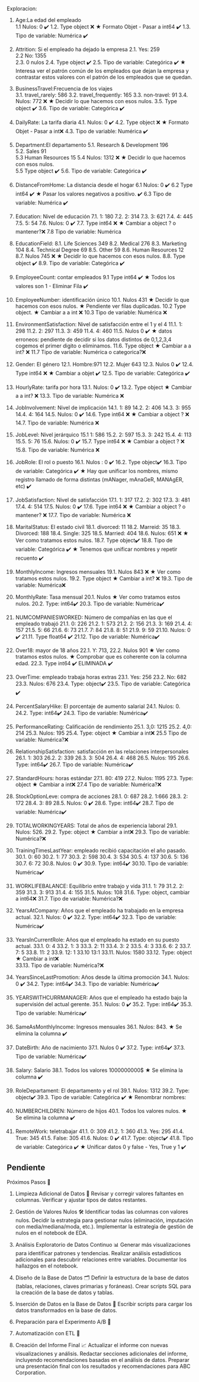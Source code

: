 Exploracion:

1. Age:La edad del empleado      
    1.1 Nulos: 0 ✔️
    1.2. Type object ❌
        ★ Formato Objet - Pasar a int64 ✔️
    1.3. Tipo de variable: Numérica ✔️ 

2. Attrition: Si el empleado ha dejado la empresa
    2.1. Yes: 259    
    2.2  No: 1355    
    2.3. 0 nulos 
    2.4. Type object ✔️
    2.5. Tipo de variable: Categórica ✔️
    ★ Interesa ver el patrón común de los empleados que dejan la empresa y contrastar estos valores con el patrón de los empleados que se quedan.

3. BusinessTravel:Frecuencia de los viajes    
    3.1. travel_rarely: 586
    3.2. travel_frequently: 165
    3.3. non-travel: 91
    3.4. Nulos: 772 ❌
        ★ Decidir lo que hacemos con esos nulos.
    3.5. Type object ✔️
    3.6. Tipo de variable: Categórica ✔️

4. DailyRate: La tarifa diaria
    4.1. Nulos: 0 ✔️
    4.2. Type object ❌
        ★ Formato Objet - Pasar a int❌
    4.3. Tipo de variable: Numérica ✔️

5. Department:El departamento
    5.1. Research & Development 196    
    5.2. Sales 91    
    5.3 Human Resources 15
    5.4 Nulos: 1312 ❌
        ★ Decidir lo que hacemos con esos nulos.    
    5.5 Type object ✔️
    5.6. Tipo de variable: Categórica ✔️

6. DistanceFromHome: La distancia desde el hogar 
    6.1 Nulos: 0 ✔️
    6.2 Type int64 ✔️
        ★ Pasar los valores negativos a positivo. ✔️
    6.3 Tipo de variable: Numérica ✔️

7. Education: Nivel de educación 
    7.1. 1: 180
    7.2. 2: 314
    7.3. 3: 621
    7.4. 4: 445
    7.5. 5: 54
    7.6. Nulos: 0 ✔️
    7.7. Type int64 ❌ 
        ★ Cambiar a object ? o mantener?❌ 
    7.8 Tipo de variable: Numérica    

8. EducationField: 
    8.1. Life Sciences 349
    8.2. Medical 276
    8.3. Marketing 104
    8.4. Technical Degree 69
    8.5. Other 59
    8.6. Human Resources 12
    8.7. Nulos 745 ❌
        ★ Decidir lo que hacemos con esos nulos.
    8.8. Type object ✔️
    8.9. Tipo de variable: Categórica ✔️ 

9. EmployeeCount: contar empleados
    9.1 Type int64 ✔️
    ★ Todos los valores son 1 - Eliminar Fila ✔️

10. EmployeeNumber: identificación único
    10.1. Nulos 431
        ★ Decidir lo que hacemos con esos nulos.
    ★  Pendiente ver filas duplicadas.
    10.2 Type object. 
        ★ Cambiar a a int ❌
    10.3 Tipo de variable: Numérica ❌

11. EnvironmentSatisfaction: Nivel de satisfacción entre el 1 y el 4
    11.1. 1: 298
    11.2. 2: 297
    11.3. 3: 459
    11.4. 4: 460
    11.5. Nulos 0 ✔️
    ★ datos erroneos: pendiente de decidir si los datos distintos de 0,1,2,3,4 cogemos el primer digito o eliminamos.
    11.6. Type object 
        ★ Cambiar a a int? ❌
    11.7 Tipo de variable: Numérica o categorica?❌

12. Gender: El género
    12.1. Hombre:971
    12.2. Mujer 643
    12.3. Nulos 0 ✔️
    12.4. Type int64 ❌
        ★ Cambiar a objet ✔️
    12.5. Tipo de variable: Categórica ✔️

13. HourlyRate: tarifa por hora
    13.1. Nulos: 0 ✔️
    13.2. Type object
        ★ Cambiar a a int? ❌
    13.3. Tipo de variable: Numérica ❌

14. JobInvolvement: Nivel de implicación
    14.1. 1: 89
    14.2. 2: 406
    14.3. 3: 955
    14.4. 4: 164
    14.5. Nulos: 0 ✔️
    14.6. Type int64 ❌
        ★ Cambiar a object ? ❌
    14.7. Tipo de variable: Numérica ❌

15. JobLevel: Nivel jerárquico
    15.1 1: 586
    15.2. 2: 597
    15.3. 3: 242
    15.4. 4: 113
    15.5. 5: 76
    15.6. Nulos: 0 ✔️
    15.7. Type int64 ❌
        ★ Cambiar a object ? ❌
    15.8. Tipo de variable: Numérica ❌

16. JobRole: El rol o puesto
    16.1. Nulos : 0 ✔️
    16.2. Type object✔️
    16.3. Tipo de variable: Categórica ✔️
    ★ Hay que unificar los nombres, mismo registro llamado de forma distintas (mANager, mAnaGeR, MANAgER, etc) ✔️

17. JobSatisfaction: Nivel de satisfacción
    17.1. 1: 317
    17.2. 2: 302
    17.3. 3: 481
    17.4. 4: 514
    17.5. Nulos: 0 ✔️
    17.6. Type int64 ❌
        ★ Cambiar a object ? o mantener? ❌
    17.7. Tipo de variable: Numérica ❌

18. MaritalStatus:  El estado civil
    18.1. divorced: 11
    18.2. Marreid: 35
    18.3. Divorced: 188
    18.4. Single: 325
    18.5. Married: 404 
    18.6. Nulos: 651 ❌
        ★ Ver como tratamos estos nulos.
    18.7. Type object✔️
    18.8. Tipo de variable: Categórica ✔️
    ★ Tenemos que unificar nombres y repetir recuento ✔️

19. MonthlyIncome: Ingresos mensuales
    19.1. Nulos 843 ❌
        ★ Ver como tratamos estos nulos.
    19.2. Type object 
        ★ Cambiar a int? ❌
    19.3. Tipo de variable: Numérica❌

20. MonthlyRate: Tasa mensual
    20.1. Nulos 
        ★ Ver como tratamos estos nulos.
    20.2. Type: int64✔️
    20.3. Tipo de variable: Numérica✔️

21. NUMCOMPANIESWORKED: Número de compañías en las que el empleado trabajó
    21.1. 0: 226
    21.2. 1: 573
    21.2. 2: 156
    21.3. 3: 169
    21.4. 4: 157
    21.5. 5: 66
    21.6. 6: 73
    21.7. 7: 84
    21.8. 8: 51
    21.9. 9: 59
    21.10. Nulos: 0 ✔️
    21.11. Type float64 ✔️
    21.12. Tipo de variable: Numérica✔️
    

 22. Over18: mayor de 18 años
    22.1. Y: 713, 
    22.2. Nulos 901 
        ★ Ver como tratamos estos nulos.
    ★ Comprobar que es coherente con la columna edad.
    22.3. Type int64 ✔️
    ELIMINADA ✔️

23. OverTime: empleado trabaja horas extras
    23.1. Yes: 256
    23.2. No: 682
    23.3. Nulos: 676
    23.4. Type: object✔️
    23.5. Tipo de variable: Categórica ✔️

24. PercentSalaryHike: El porcentaje de aumento salarial
    24.1. Nulos: 0.
    24.2. Type: int64✔️
    24.3. Tipo de variable: Numérica✔️

25. PerformanceRating: Calificación de rendimiento
    25.1. 3,0: 1215
    25.2. 4,0: 214
    25.3. Nulos: 195
    25.4. Type: object
        ★ Cambiar a int❌ 
    25.5 Tipo de variable: Numérica?❌

26. RelationshipSatisfaction: satisfacción en las relaciones interpersonales
    26.1. 1: 303
    26.2. 2: 339
    26.3. 3: 504
    26.4. 4: 468
    26.5. Nulos: 195
    26.6. Type: int64✔️
    26.7. Tipo de variable: Numérica✔️

27. StandardHours: horas estándar
    27.1. 80: 419
    27.2. Nulos: 1195
    27.3. Type: object
        ★ Cambiar a int❌ 
    27.4 Tipo de variable: Numérica?❌

28. StockOptionLeve: compra de acciones
    28.1. 0: 687
    28.2. 1:666
    28.3. 2: 172
    28.4. 3: 89
    28.5. Nulos: 0 ✔️
    28.6. Type: int64✔️
    28.7. Tipo de variable: Numérica✔️
    
29. TOTALWORKINGYEARS: Total de años de experiencia laboral
    29.1. Nulos: 526.
    29.2. Type: object
        ★ Cambiar a int❌ 
    29.3. Tipo de variable: Numérica?❌

30. TrainingTimesLastYear: empleado recibió capacitación el año pasado.
    30.1. 0: 60
    30.2. 1: 77
    30.3. 2: 598
    30.4. 3: 534
    30.5. 4: 137
    30.6. 5: 136
    30.7. 6: 72
    30.8. Nulos: 0 ✔️
    30.9. Type: int64✔️
    30.10. Tipo de variable: Numérica✔️

31. WORKLIFEBALANCE: Equilibrio entre trabajo y vida
    31.1. 1: 79
    31.2. 2: 359
    31.3. 3: 913
    31.4. 4: 155
    31.5. Nulos: 108
    31.6. Type: object, cambiar a int64❌
    31.7. Tipo de variable: Numérica?❌

32. YearsAtCompany: Años que el empleado ha trabajado en la empresa actual.
    32.1. Nulos: 0 ✔️
    32.2. Type: int64✔️
    32.3. Tipo de variable: Numérica✔️

33. YearsInCurrentRole: Años que el empleado ha estado en su puesto actual.
    33.1. 0: 4
    33.2. 1: 3
    33.3. 2: 11
    33.4. 3: 2
    33.5. 4: 3
    33.6. 6: 2
    33.7. 7: 5
    33.8. 11: 2
    33.9. 12: 1
    33.10 13:1
    33.11. Nulos: 1580
    33.12. Type: object
        ★ Cambiar a int❌  
    33.13. Tipo de variable: Numérica?❌

34. YearsSinceLastPromotion: Años desde la última promoción
    34.1. Nulos: 0 ✔️
    34.2. Type: int64✔️
    34.3. Tipo de variable: Numérica✔️

35. YEARSWITHCURRMANAGER: Años que el empleado ha estado bajo la supervisión del actual gerente.
    35.1. Nulos: 0 ✔️
    35.2. Type: int64✔️
    35.3. Tipo de variable: Numérica✔️
    
36. SameAsMonthlyIncome: Ingresos mensuales
    36.1. Nulos: 843.
      ★ Se elimina la columna ✔️

37. DateBirth: Año de nacimiento
    37.1. Nulos 0 ✔️
    37.2. Type: int64✔️
    37.3. Tipo de variable: Numérica✔️

38. Salary: Salario 
    38.1. Todos los valores 1000000000$ 
        ★ Se elimina la columna ✔️

39. RoleDepartament: El departamento y el rol
    39.1. Nulos: 1312
    39.2. Type: object✔️
    39.3. Tipo de variable: Categórica ✔️
    ★ Renombrar nombres: 

40. NUMBERCHILDREN: Número de hijos 
    40.1. Todos los valores nulos.
        ★ Se elimina la columna  ✔️
    
41. RemoteWork: teletrabajar 
    41.1. 0: 309
    41.2. 1: 360
    41.3. Yes: 295
    41.4. True: 345
    41.5. False: 305
    41.6. Nulos: 0 ✔️
    41.7. Type: object✔️
    41.8. Tipo de variable: Categórica ✔️
    ★ Unificar datos 0 y false - Yes, True y 1  ✔️



## Pendiente

Próximos Pasos 🚀
1. Limpieza Adicional de Datos 🧼
Revisar y corregir valores faltantes en columnas.
Verificar y ajustar tipos de datos restantes.

2. Gestión de Valores Nulos 🛠️
Identificar todas las columnas con valores nulos.
Decidir la estrategia para gestionar nulos (eliminación, imputación con media/mediana/moda, etc.).
Implementar la estrategia de gestión de nulos en el notebook de EDA.
3. Análisis Exploratorio de Datos Continuo 📊
Generar más visualizaciones para identificar patrones y tendencias.
Realizar análisis estadísticos adicionales para descubrir relaciones entre variables.
Documentar los hallazgos en el notebook.
4. Diseño de la Base de Datos 🗂️
Definir la estructura de la base de datos (tablas, relaciones, claves primarias y foráneas).
Crear scripts SQL para la creación de la base de datos y tablas.
5. Inserción de Datos en la Base de Datos 📝
Escribir scripts para cargar los datos transformados en la base de datos.

6. Preparación para el Experimento A/B 🔬

7. Automatización con ETL 🤖

8. Creación del Informe Final 📈
Actualizar el informe con nuevas visualizaciones y análisis.
Redactar secciones adicionales del informe, incluyendo recomendaciones basadas en el análisis de datos.
Preparar una presentación final con los resultados y recomendaciones para ABC Corporation.
